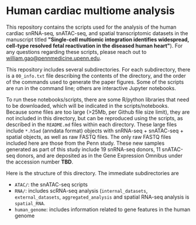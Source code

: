 # Human cardiac multiome analysis
This repository contains the scripts used for the analysis of the human cardiac snRNA-seq, snATAC-seq, and spatial transcriptomic datasets in the manuscript titled **"Single-cell multiomic integration identifies widespread, cell-type resolved fetal reactivation in the diseased human heart"**). For any questions regarding these scripts, please reach out to william.gao@pennmedicine.upenn.edu. 

This repository includes several subdirectories. For each subdirectory, there is a `00_info.txt` file describing the contents of the directory, and the order of the commands used to generate the paper figures. Some of the scripts are run in the command line; others are interactive Jupyter notebooks. 

To run these notebooks/scripts, there are some R/python libraries that need to be downloaded, which will be indicated in the scripts/notebooks. Because some files are too large (>25Mb, per Github file size limit), they are not included in this directory, but can be reproduced using the scripts, as described in the `README.md` files within each directory. These large files include `*.h5ad` (anndata format) objects with snRNA-seq + snATAC-seq + spatial objects, as well as raw FASTQ files. The only raw FASTQ files included here are those from the Penn study. These new samples generated as part of this study include 19 snRNA-seq donors, 11 snATAC-seq donors, and are deposited as in the Gene Expression Omnibus under the accession number **TBD**. 

Here is the structure of this directory. The immediate subdirectories are 
- `ATAC/`: the snATAC-seq scripts
- `RNA/`: includes scRNA-seq analysis (`internal_datasets`, `external_datasets`, `aggregated_analysis` and spatial RNA-seq analysis is `spatial_RNA`.
- `human_genome`: includes information related to gene features in the human genome
